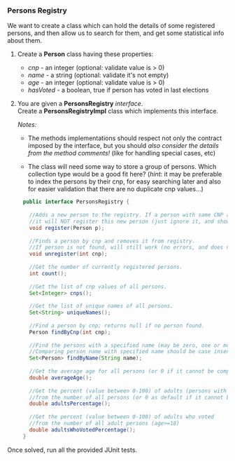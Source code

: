 ### Persons Registry

We want to create a class which can hold the details of some registered persons,
and then allow us to search for them, and get some statistical info about them.

1. Create a **Person** class having these properties:
   - _cnp_      - an integer (optional: validate value is > 0)
   - _name_     - a string   (optional: validate it's not empty)
   - _age_      - an integer (optional: validate value is > 0)
   - _hasVoted_ - a boolean, true if person has voted in last elections

2. You are given a **PersonsRegistry** _interface_.  
   Create a **PersonsRegistryImpl** class which implements this interface.

   _Notes:_
   
     - The methods implementations should respect not only the contract
       imposed by the interface, but you should _also consider the details
       from the method comments!_ (like for handling special cases, etc)
     
     - The class will need some way to store a group of persons. Which
       collection type would be a good fit here? (_hint_: it may be preferable
       to index the persons by their cnp, for easy searching later and also
       for easier validation that there are no duplicate cnp values...)

```java
     public interface PersonsRegistry {
    
       //Adds a new person to the registry. If a person with same CNP already exists,
       //it will NOT register this new person (just ignore it, and show an error)
       void register(Person p);
    
       //Finds a person by cnp and removes it from registry.
       //If person is not found, will still work (no errors, and does nothing)
       void unregister(int cnp);
    
       //Get the number of currently registered persons.
       int count();
    
       //Get the list of cnp values of all persons.
       Set<Integer> cnps();
    
       //Get the list of unique names of all persons.
       Set<String> uniqueNames();
    
       //Find a person by cnp; returns null if no person found.
       Person findByCnp(int cnp);
    
       //Find the persons with a specified name (may be zero, one or more)
       //Comparing person name with specified name should be case insensitive.
       Set<Person> findByName(String name);
    
       //Get the average age for all persons (or 0 if it cannot be computed)
       double averageAge();
    
       //Get the percent (value between 0-100) of adults (persons with age>=18)
       //from the number of all persons (or 0 as default if it cannot be computed)
       double adultsPercentage();
    
       //Get the percent (value between 0-100) of adults who voted
       //from the number of all adult persons (age>=18)
       double adultsWhoVotedPercentage();
     }
```

Once solved, run all the provided JUnit tests.

